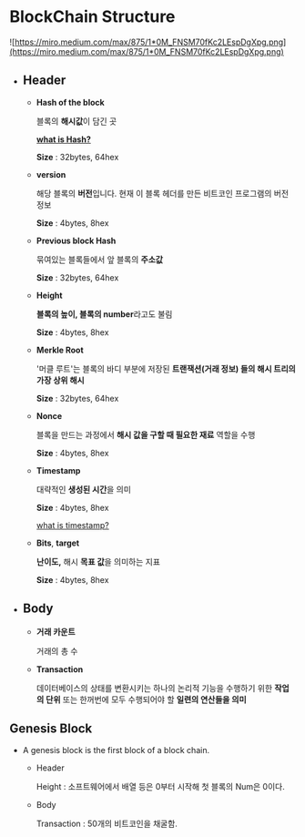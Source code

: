 # BlockChain Structure

![https://miro.medium.com/max/875/1*0M_FNSM70fKc2LEspDgXpg.png](https://miro.medium.com/max/875/1*0M_FNSM70fKc2LEspDgXpg.png)


- ## Header
    - **Hash of the block**

        블록의 **해시값**이 담긴 곳

        [**what is Hash?**](https://www.notion.so/Hash-Function-69ec2a95ccf6410a80d34ca12328f8f0)

         **Size** : 32bytes,  64hex

    - **version**

        해당 블록의 **버전**입니다. 현재 이 블록 헤더를 만든 비트코인 프로그램의 버전 정보

        **Size** : 4bytes,  8hex

    - **Previous block Hash**

        묶여있는 블록들에서 앞 블록의 **주소값**

        **Size** : 32bytes,  64hex

    - **Height**

        **블록의 높이, 블록의 number**라고도 불림

        **Size** : 4bytes,  8hex

    - **Merkle Root**

        '머클 루트'는 블록의 바디 부분에 저장된 
        **트랜잭션(거래 정보) 들의 해시 트리의 가장 상위 해시**

        **Size** : 32bytes,  64hex

    - **Nonce**

        블록을 만드는 과정에서 **해시 값을 구할 때 필요한 재료** 역할을 수행

        **Size** : 4bytes,  8hex

    - **Timestamp**

        대략적인 **생성된 시간**을 의미

        **Size** : 4bytes,  8hex

        [what is timestamp?](https://github.com/parksungrae/BlockChain/blob/main/Blockchain_study/Knowledge/Glossary/Timestamp.md)

    - **Bits**, **target**

        **난이도,** 해시 **목표 값**을 의미하는 지표

        **Size** : 4bytes,  8hex

- ## Body
    - **거래 카운트**

        거래의 총 수

    - **Transaction**

        데이터베이스의 상태를 변환시키는 하나의 논리적 기능을 수행하기 위한 **작업의 단위** 또는 한꺼번에 모두 수행되어야 할 **일련의 연산들을 의미**

## Genesis Block


- A genesis block is the first block of a block chain.


    - Header

        Height : 소프트웨어에서 배열 등은 0부터 시작해 첫 블록의 Num은 0이다.

    - Body



        Transaction : 50개의 비트코인을 채굴함.